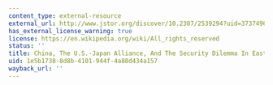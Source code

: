 ```yaml
---
content_type: external-resource
external_url: http://www.jstor.org/discover/10.2307/2539294?uid=3737496&uid=2129&uid=2&uid=70&uid=4&sid=47698835992967
has_external_license_warning: true
license: https://en.wikipedia.org/wiki/All_rights_reserved
status: ''
title: China, The U.S.-Japan Alliance, And The Security Dilemma In East Asia
uid: 1e5b1738-8d8b-4101-944f-4a88d434a157
wayback_url: ''
---
```

